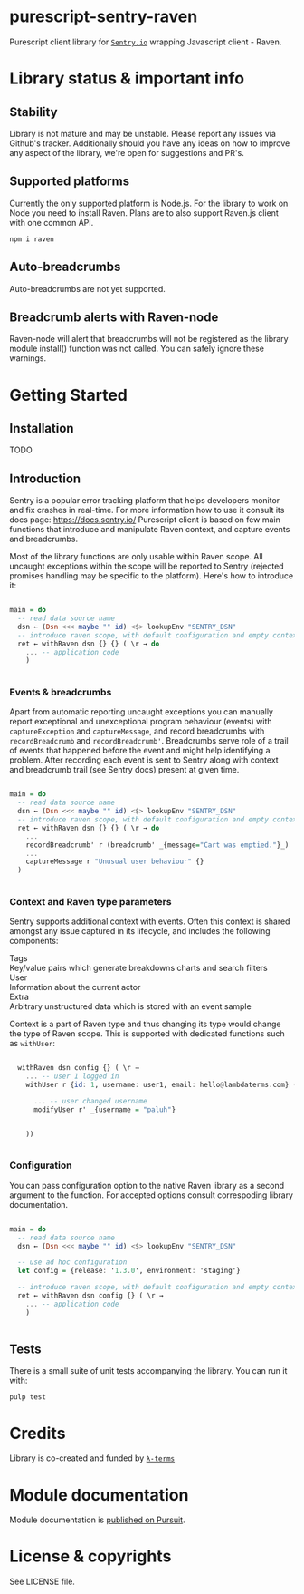 # purescript-sentry-raven

Purescript client library for [`Sentry.io`](http://sentry.io) wrapping Javascript client - Raven.


# Library status & important info

## Stability

Library is not mature and may be unstable. Please report any issues via Github's tracker. Additionally should you have any ideas on how to improve any aspect of the library, we're open for suggestions and PR's.

## Supported platforms

Currently the only supported platform is Node.js. For the library to work on Node you need to install Raven. Plans are to also support Raven.js client with one common API.

```
npm i raven
```

## Auto-breadcrumbs

Auto-breadcrumbs are not yet supported.

## Breadcrumb alerts with Raven-node

Raven-node will alert that breadcrumbs will not be registered as the library module install() function was not called. You can safely ignore these warnings.

# Getting Started

## Installation

TODO

## Introduction

Sentry is a popular error tracking platform that helps developers monitor and fix crashes in real-time.
For more information how to use it consult its docs page: https://docs.sentry.io/
Purescript client is based on few main functions that introduce and manipulate Raven context, and capture events and breadcrumbs.

Most of the library functions are only usable within Raven scope. All uncaught exceptions within the scope will be reported to Sentry (rejected promises handling may be specific to the platform). Here's how to introduce it:

```purescript

main = do
  -- read data source name
  dsn ← (Dsn <<< maybe "" id) <$> lookupEnv "SENTRY_DSN"
  -- introduce raven scope, with default configuration and empty context
  ret ← withRaven dsn {} {} ( \r → do
    ... -- application code
    )
              
```

### Events & breadcrumbs

Apart from automatic reporting uncaught exceptions you can manually report exceptional and unexceptional program behaviour (events) with `captureException` and `captureMessage`, and record breadcrumbs with `recordBreadcrumb` and `recordBreadcrumb'`. Breadcrumbs serve role of a trail of events that happened before the event and might help identifying a problem. After recording each event is sent to Sentry along with context and breadcrumb trail (see Sentry docs) present at given time.

```purescript

main = do
  -- read data source name
  dsn ← (Dsn <<< maybe "" id) <$> lookupEnv "SENTRY_DSN"
  -- introduce raven scope, with default configuration and empty context
  ret ← withRaven dsn {} {} ( \r → do
    ...
    recordBreadcrumb' r (breadcrumb' _{message="Cart was emptied."}_)
    ...
    captureMessage r "Unusual user behaviour" {}
  )
              
```

### Context and Raven type parameters

Sentry supports additional context with events. Often this context is shared amongst any issue captured in its lifecycle, and includes the following components:

Tags  
    Key/value pairs which generate breakdowns charts and search filters  
User  
    Information about the current actor  
Extra  
    Arbitrary unstructured data which is stored with an event sample  

Context is a part of Raven type and thus changing its type would change the type of Raven scope. This is supported with dedicated functions such as `withUser`:

```purescript

  withRaven dsn config {} ( \r →
    ... -- user 1 logged in
    withUser r {id: 1, username: user1, email: hello@lambdaterms.com} (\r' → do

      ... -- user changed username
      modifyUser r' _{username = "paluh"}


    ))
              
```

### Configuration

You can pass configuration option to the native Raven library as a second argument to the function. For accepted options consult correspoding library documentation.


```purescript

main = do
  -- read data source name
  dsn ← (Dsn <<< maybe "" id) <$> lookupEnv "SENTRY_DSN"

  -- use ad hoc configuration
  let config = {release: '1.3.0', environment: 'staging'}

  -- introduce raven scope, with default configuration and empty context
  ret ← withRaven dsn config {} ( \r →
    ... -- application code
    )
              
```

## Tests

There is a small suite of unit tests accompanying the library. You can run it with:
```
pulp test
```

# Credits

Library is co-created and funded by [`λ-terms`](https://github.com/lambdaterms/)

# Module documentation

Module documentation is [published on Pursuit](http://pursuit.purescript.org/packages/purescript-sentry-raven).

# License & copyrights

See LICENSE file.
